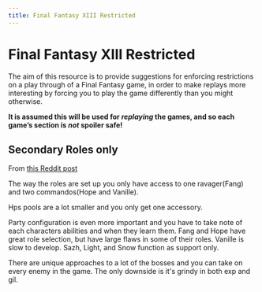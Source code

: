 ```yaml
---
title: Final Fantasy XIII Restricted
---
```


# Final Fantasy XIII Restricted

The aim of this resource is to provide suggestions for enforcing restrictions on a play through of a Final Fantasy game, in order to make replays more interesting by forcing you to play the game differently than you might otherwise.

**It is assumed this will be used for *replaying* the games, and so each game’s section is *not* spoiler safe!**

## Secondary Roles only
From [this Reddit post](https://www.reddit.com/r/FinalFantasy/comments/3h79gc/what_nonstandard_challenges_do_you_like/cu4xjyt)

The way the roles are set up you only have access to one ravager(Fang) and two commandos(Hope and Vanille).

Hps pools are a lot smaller and you only get one accessory.

Party configuration is even more important and you have to take note of each characters abilities and when they learn them. Fang and Hope have great role selection, but have large flaws in some of their roles. Vanille is slow to develop. Sazh, Light, and Snow function as support only.

There are unique approaches to a lot of the bosses and you can take on every enemy in the game. The only downside is it's grindy in both exp and gil.